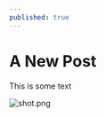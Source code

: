 ```yaml
---
published: true
---
```

# A New Post

This is some text


![shot.png]({{site.baseurl}}/_posts/shot.png)


